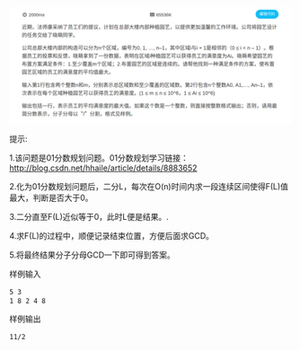 ![6.png](./img/6.png)


提示:

1.该问题是01分数规划问题。01分数规划学习链接：http://blog.csdn.net/hhaile/article/details/8883652

2.化为01分数规划问题后，二分L，每次在O(n)时间内求一段连续区间使得F(L)值最大，判断是否大于0。

3.二分直至F(L)近似等于0，此时L便是结果。.

4.求F(L)的过程中，顺便记录结束位置，方便后面求GCD。

5.将最终结果分子分母GCD一下即可得到答案。

样例输入
```
5 3
1 8 2 4 8
```
样例输出
```
11/2
```